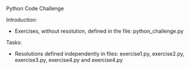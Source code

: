 Python Code Challenge

Introduction:
- Exercises, without resolution, defined in the file: python_challenge.py

Tasks:
- Resolutions defined independently in files: exercise1.py, exercise2.py, exercise3.py, exercise4.py and exercise4.py

